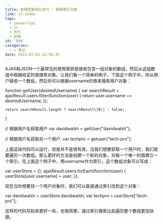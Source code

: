 ```yaml
---
title: 前端性能优化技巧 - 使用索引对象
link: js-index
tags:
  - javascript
  - js
  - 优化
  - 前端
id: '554'
categories:
  - - 笔记
date: 2013-07-02 23:50:35
---
```


AJAX和JSON一个最常见的使用案例是接收包含一组对象的数组，然后从这组数组中根据给定的值搜索对象。让我们看一个简单的例子，下面这个例子中，你从用户接收一个数组，然后你可以根据username的值来搜索用户对象：

function getUser(desiredUsername) {
    var searchResult = ajaxResult.users.filter(function(user) {
        return user.username == desiredUsername;
    });
 
    return searchResult.length ? searchResult\[0\] : false;
}
 
// 根据用户名获取用户
var davidwalsh = getUser("davidwalsh");
 
// 根据用户名获取另一个用户.
var techpro = getuser("tech-pro");

上面这段代码可以运行，但是并不是很有效，当我们想要获取一个用户时，我们就要遍历一次数组。那么更好的方法是创建一个新的对象，对每一个唯一的值建立一个索引，在上面这个例子中，用username作为索引，这个数组对象可以写成：

var userStore = {};
ajaxResult.users.forEach(function(user) {
    userStore\[user.username\] = user;
});

现在当你想要找一个用户对象时，我们可以直接通过索引找到这个对象：

var davidwalsh = userStore.davidwalsh;
var techpro = userStore\["tech-pro"\];

这样的代码写起来更好一些，也很简便，通过索引搜索比起遍历整个数组更加快捷。